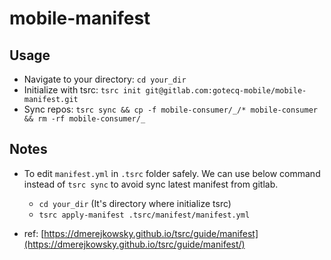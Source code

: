 # mobile-manifest

## Usage

- Navigate to your directory: `cd your_dir`
- Initialize with tsrc: `tsrc init git@gitlab.com:gotecq-mobile/mobile-manifest.git`
- Sync repos: `tsrc sync && cp -f mobile-consumer/_/* mobile-consumer && rm -rf mobile-consumer/_`

## Notes

- To edit `manifest.yml` in `.tsrc` folder safely. We can use below command instead of `tsrc sync` to avoid sync latest manifest from gitlab.

    + `cd your_dir` (It's directory where initialize tsrc)
    + `tsrc apply-manifest .tsrc/manifest/manifest.yml`

- ref: [https://dmerejkowsky.github.io/tsrc/guide/manifest](https://dmerejkowsky.github.io/tsrc/guide/manifest/)
